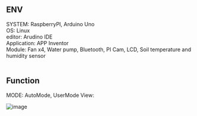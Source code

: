 ENV
---
SYSTEM: RaspberryPI, Arduino Uno </br>
OS: Linux </br>
editor: Arudino IDE </br>
Application: APP Inventor </br>
Module: Fan x4, Water pump, Bluetooth, PI Cam, LCD, Soil temperature and humidity sensor </br></br>


Function
---
MODE: AutoMode, UserMode
View: 













![image](https://github.com/ange1jun/CapstoneDesign_SmartFarm/assets/91591128/8380fb72-96d7-4f55-8f7e-fa6ec1bc06de)


